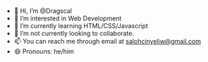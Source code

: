 - 👋 Hi, I’m @Dragscal
- 👀 I’m interested in Web Development
- 🌱 I’m currently learning HTML/CSS/Javascript
- 💞️ I’m not currently looking to collaborate.
- 📫 You can reach me through email at salohcinyeliw@gmail.com
- 😄 Pronouns: he/him

<!---
Dragscal/Dragscal is a ✨ special ✨ repository because its `README.md` (this file) appears on your GitHub profile.
You can click the Preview link to take a look at your changes.
--->
